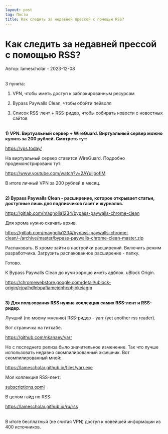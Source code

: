 ```yaml
---
layout: post
tag: Посты
title: Как следить за недавней прессой с помощью RSS?
---
```


# Как следить за недавней прессой с помощью RSS?

Автор: lamescholar - 2023-12-08
<br><br>

3 пункта:

1) VPN, чтобы иметь доступ к заблокированным ресурсам

2) Bypass Paywalls Clean, чтобы обойти пейволл

3) Список RSS-лент + RSS-ридер, чтобы собирать новости с новостных сайтов
<br><br>

**1) VPN. Виртуальный сервер + WireGuard. Виртуальный сервер можно купить за 200 рублей. Смотреть тут:**

<https://vps.today/>

На виртуальный сервер ставится WireGuard. Подробно продемонстрировано тут:

<https://www.youtube.com/watch?v=2AYuijbofiM>

В итоге личный VPN за 200 рублей в месяц.
<br><br>

**2) Bypass Paywalls Clean - расширение, которое открывает статьи, доступные лишь для подписчиков газет и журналов.**

<https://gitlab.com/magnolia1234/bypass-paywalls-chrome-clean>

Для хрома нужно скачать архив.

<https://gitlab.com/magnolia1234/bypass-paywalls-chrome-clean/-/archive/master/bypass-paywalls-chrome-clean-master.zip>

Распаковать. В хроме зайти в настройки расширений. Включить режим разработчика. Загрузить распакованное расширение - папку.

Готово.

К Bypass Paywalls Clean до кучи хорошо иметь адблок. uBlock Origin.

<https://chromewebstore.google.com/detail/ublock-origin/cjpalhdlnbpafiamejdnhcphjbkeiagm>
<br><br>

**3) Для пользования RSS нужна коллекция самих RSS-лент и RSS-ридер.**

Лучший (по моему мнению) RSS-ридер - yarr (yet another rss reader).

Вот страничка на гитхабе.

<https://github.com/nkanaev/yarr>

Но с последнего релиза было значительное изменение. Так что лучше использовать недавно скомпилированный экзешник. Вот скомпилированный мной:

<https://lamescholar.github.io/files/yarr.exe>

Моя коллекция RSS-лент:

<a href="/files/subscriptions.opml" download>subscriptions.opml</a>

В целом гайд по RSS:

<https://lamescholar.github.io/ru/rss>
<br><br>

В итоге бесплатный (не считая VPN) доступ к новейшей информации из 400 источников.